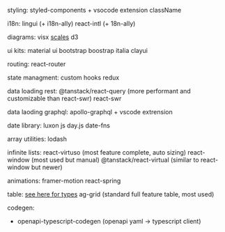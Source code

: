 
styling:
  styled-components + vsocode extension
  className

i18n:
  lingui (+ i18n-ally)
  react-intl (+ 18n-ally)

diagrams:
  visx [scales](https://observablehq.com/@d3/learn-d3-scales)
  d3

ui kits:
  material ui
  bootstrap
  boostrap italia
  clayui

routing:
  react-router

state managment:
  custom hooks
  redux

data loading rest:
  @tanstack/react-query (more performant and customizable than react-swr)
  react-swr

data laoding graphql:
  apollo-graphql + vscode extrension

date library:
  luxon js
  day.js
  date-fns

array utilities:
  lodash

infinite lists:
  react-virtuso (most feature complete, auto sizing)
  react-window (most used but manual)
  @tanstack/react-virtual (similar to react-window but newer)

animations:
  framer-motion
  react-spring

table: [see here for types](https://tanstack.com/table/v8/docs/guide/introduction)
  ag-grid (standard full feature table, most used)

codegen:
  - openapi-typescript-codegen (openapi yaml -> typescript client)